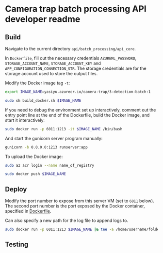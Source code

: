 # Camera trap batch processing API developer readme


## Build

Navigate to the current directory `api/batch_processing/api_core`.

In `Dockerfile`, fill out the necessary credentials `AZUREML_PASSWORD`, `STORAGE_ACCOUNT_NAME`, `STORAGE_ACCOUNT_KEY` and `APP_CONFIGURATION_CONNECTION_STR`. The storage credentials are for the storage account used to store the output files.

Modify the Docker image tag `-t`:


```bash
export IMAGE_NAME=yasiyu.azurecr.io/camera-trap/3-detection-batch:1

sudo sh build_docker.sh $IMAGE_NAME
```



If you need to debug the environment set up interactively, comment out the entry point line at the end of the Dockerfile, build the Docker image, and start it interactively:
```bash
sudo docker run -p 6011:1213 -it $IMAGE_NAME /bin/bash
```

And start the gunicorn server program manually:
```bash
gunicorn -b 0.0.0.0:1213 runserver:app
```

To upload the Docker image:
```bash
sudo az acr login --name name_of_registry

sudo docker push $IMAGE_NAME
```


## Deploy

Modify the port number to expose from this server VM (set to `6011` below). The second port number is the port exposed by the Docker container, specified in [Dockerfile](Dockerfile).

Can also specify a new path for the log file to append logs to. 

```bash
sudo docker run -p 6011:1213 $IMAGE_NAME |& tee -a /home/username/foldername/batch_api_logs/log_internal_20200707.txt

```

## Testing

